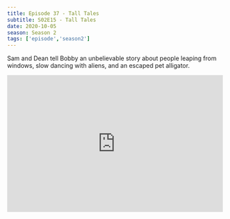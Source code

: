 ```yaml
---
title: Episode 37 - Tall Tales
subtitle: S02E15 - Tall Tales 
date: 2020-10-05
season: Season 2
tags: ['episode','season2']
---
```


Sam and Dean tell Bobby an unbelievable story about people leaping from windows, slow dancing with aliens, and an escaped pet alligator. 

<iframe src="https://cast.rocks/player/27557/Supernatural-37-Tall-Tales.mp3?episodeTitle=Episode%2037%20-%20Tall%20Tales&podcastTitle=Couple%20of%20Idjits&episodeDate=October%206th%2C%202020&imageURL=https%3A%2F%2Fcast.rocks%2Fhosting%2F27557%2Ffeeds%2FCAURZ.jpg" style="border: none; min-height: 265px; max-height: 320px; max-width: 558px; min-width: 270px; width: 100%; height: 100%;" scrollbars="no"></iframe>

